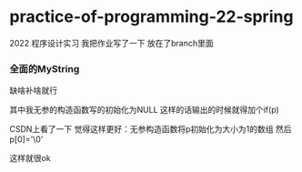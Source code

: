 # practice-of-programming-22-spring
2022 程序设计实习
我把作业写了一下 放在了branch里面

### 全面的MyString

缺啥补啥就行

其中我无参的构造函数写的初始化为NULL 这样的话输出的时候就得加个if(p)

CSDN上看了一下 觉得这样更好：无参构造函数将p初始化为大小为1的数组 然后p[0]='\0'

这样就很ok
